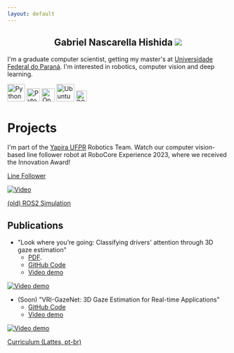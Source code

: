 ```yaml
---
layout: default
---
```


<h2 style="text-align: center;">Gabriel Nascarella Hishida <img class="profile-picture" src="https://avatars.githubusercontent.com/u/55661167?v=4"></h2>

I'm a graduate computer scientist, getting my master's at [Universidade Federal do Paraná](https://web.inf.ufpr.br/bcc/). I'm interested in robotics, computer vision and deep learning.

[<img alt="Python" width="40px" src="https://img.icons8.com/color/240/000000/python.png">](https://www.python.org/)
[<img alt="Pytorch" width="30px" src="https://pytorch.org/assets/images/logo-icon.svg">](https://pytorch.org/)
[<img alt="OpenCV" width="30px" src="https://opencv.org/wp-content/uploads/2022/05/logo.png">](https://uopencv.org/)
[<img alt="Ubuntu" width="40px" src="https://img.icons8.com/color/96/000000/ubuntu--v1.png">](https://ubuntu.com/)
[<img alt="ROS" height="25px" src="https://upload.wikimedia.org/wikipedia/commons/thumb/b/bb/Ros_logo.svg/1280px-Ros_logo.svg.png" />](https://www.ros.org/)

# Projects

I'm part of the [Yapira UFPR](https://www.facebook.com/ufpr.yapira) Robotics Team. Watch our computer vision-based line follower robot at RoboCore Experience 2023, where we received the Innovation Award!

[Line Follower](https://www.youtube.com/watch?v=ufpI7cly8JM)

[![Video](https://img.youtube.com/vi/ufpI7cly8JM/0.jpg)](https://www.youtube.com/watch?v=ufpI7cly8JM)

[(old) ROS2 Simulation](https://www.youtube.com/watch?v=E3LZQBVdJgE)



## Publications

* "Look where you’re going: Classifying drivers' attention through 3D gaze estimation" 
    * [PDF](./Thesis_LWYG.pdf).
    * [GitHub Code](https://github.com/VRI-UFPR/LWYG-drivers-attention)
    * [Video demo](https://www.youtube.com/watch?v=_muyewFN-GU)

[![Video demo](https://img.youtube.com/vi/_muyewFN-GU/0.jpg)](https://www.youtube.com/watch?v=_muyewFN-GU)

* (Soon) "VRI-GazeNet: 3D Gaze Estimation for Real-time Applications"
    * [GitHub Code](https://github.com/VRI-UFPR/GazeNet)
    * [Video demo](https://www.youtube.com/watch?v=s49nZorNE7A)

[![Video demo](https://img.youtube.com/vi/s49nZorNE7A/0.jpg)](https://www.youtube.com/watch?v=s49nZorNE7A)


[Curriculum (Lattes, pt-br)](http://lattes.cnpq.br/5118923055291342)
